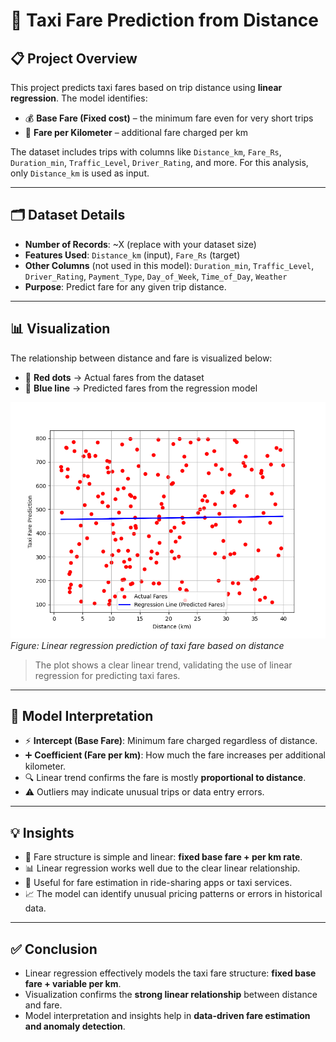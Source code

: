 # 🚖 Taxi Fare Prediction from Distance

## 📋 Project Overview
This project predicts taxi fares based on trip distance using **linear regression**. The model identifies:  

- 💰 **Base Fare (Fixed cost)** – the minimum fare even for very short trips  
- 📏 **Fare per Kilometer** – additional fare charged per km  

The dataset includes trips with columns like `Distance_km`, `Fare_Rs`, `Duration_min`, `Traffic_Level`, `Driver_Rating`, and more. For this analysis, only `Distance_km` is used as input.

---

## 🗂 Dataset Details
- **Number of Records**: ~X (replace with your dataset size)  
- **Features Used**: `Distance_km` (input), `Fare_Rs` (target)  
- **Other Columns** (not used in this model): `Duration_min`, `Traffic_Level`, `Driver_Rating`, `Payment_Type`, `Day_of_Week`, `Time_of_Day`, `Weather`  
- **Purpose**: Predict fare for any given trip distance.

---

## 📊 Visualization
The relationship between distance and fare is visualized below:

- 🔴 **Red dots** → Actual fares from the dataset  
- 🔵 **Blue line** → Predicted fares from the regression model  

![Taxi Fare Regression](plots/linear_regression_graph.png)  
*Figure: Linear regression prediction of taxi fare based on distance*

> The plot shows a clear linear trend, validating the use of linear regression for predicting taxi fares.

---

## 🧠 Model Interpretation
- ⚡ **Intercept (Base Fare)**: Minimum fare charged regardless of distance.  
- ➕ **Coefficient (Fare per km)**: How much the fare increases per additional kilometer.  
- 🔍 Linear trend confirms the fare is mostly **proportional to distance**.  
- ⚠️ Outliers may indicate unusual trips or data entry errors.

---

## 💡 Insights
- 🚖 Fare structure is simple and linear: **fixed base fare + per km rate**.  
- 📊 Linear regression works well due to the clear linear relationship.  
- 🧮 Useful for fare estimation in ride-sharing apps or taxi services.  
- 📈 The model can identify unusual pricing patterns or errors in historical data.

---

## ✅ Conclusion
- Linear regression effectively models the taxi fare structure: **fixed base fare + variable per km**.  
- Visualization confirms the **strong linear relationship** between distance and fare.  
- Model interpretation and insights help in **data-driven fare estimation and anomaly detection**.
